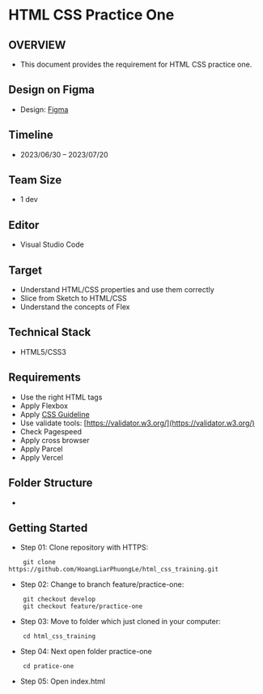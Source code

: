 # HTML CSS Practice One

## OVERVIEW

- This document provides the requirement for HTML CSS practice one.

## Design on Figma

- Design: [Figma](https://www.figma.com/file/fcl6lvNU3O32tJYCKTge0I/practice-design?type=design&node-id=2-389&mode=design&t=BlVbxZbbwCHKfg8u-0)

## Timeline

- 2023/06/30 – 2023/07/20

## Team Size

- 1 dev

## Editor

- Visual Studio Code

## Target

- Understand HTML/CSS properties and use them correctly
- Slice from Sketch to HTML/CSS
- Understand the concepts of Flex

## Technical Stack

- HTML5/CSS3

## Requirements

- Use the right HTML tags
- Apply Flexbox
- Apply [CSS Guideline](https://cssguidelin.es/)
- Use validate tools: [https://validator.w3.org/](https://validator.w3.org/)
- Check Pagespeed
- Apply cross browser
- Apply Parcel
- Apply Vercel

## Folder Structure

-

## Getting Started

- Step 01: Clone repository with HTTPS:

```
    git clone https://github.com/HoangLiarPhuongLe/html_css_training.git
```

- Step 02: Change to branch feature/practice-one:

```
    git checkout develop
    git checkout feature/practice-one

```

- Step 03: Move to folder which just cloned in your computer:

```
    cd html_css_training
```

- Step 04: Next open folder practice-one

```
    cd pratice-one
```

- Step 05: Open index.html
